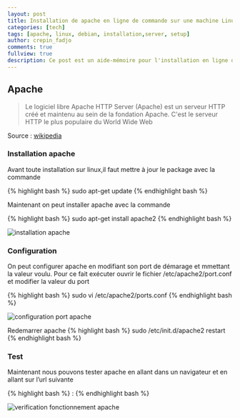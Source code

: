 ```yaml
---
layout: post
title: Installation de apache en ligne de commande sur une machine Linux
categories: [tech]
tags: [apache, linux, debian, installation,server, setup]
author: crepin_fadjo
comments: true
fullview: true
description: Ce post est un aide-mémoire pour l'installation en ligne de commande de apache
---
```

## Apache
>Le logiciel libre Apache HTTP Server (Apache) est un serveur HTTP créé et maintenu au sein de la fondation Apache. C'est le serveur HTTP le plus populaire du World Wide Web

Source : [wikipedia](https://fr.wikipedia.org/wiki/Apache_HTTP_Server)

### Installation apache

Avant toute installation sur linux,il faut mettre à jour le package avec la commande

{% highlight bash %}
sudo apt-get update
{% endhighlight bash %}

Maintenant on peut installer apache avec la commande

{% highlight bash %}
sudo apt-get install apache2
{% endhighlight bash %}

![installation apache](../../../../assets/media/2017-02-20-installation-lamp-linux/instal_apache.PNG "installation apache")

### Configuration
On peut configurer apache en modifiant son port de démarage et mmettant la valeur voulu.
Pour ce fait exécuter ouvrir le fichier /etc/apache2/port.conf et modifier la valeur du port

{% highlight bash %}
sudo vi /etc/apache2/ports.conf
{% endhighlight bash %}

![configuration port apache](../../../../assets/media/2017-02-20-installation-lamp-linux/port.PNG "configuration port apache")

Redemarrer apache
{% highlight bash %}
sudo /etc/init.d/apache2 restart
{% endhighlight bash %}

### Test

Maintenant nous pouvons tester apache en allant dans un navigateur et en allant sur  l’url suivante

{% highlight bash %}
<adresse IP>:<port>
{% endhighlight bash %}

![verification fonctionnement apache](../../../../assets/media/2017-02-20-installation-lamp-linux/apache.PNG "verification fonctionnement apache")